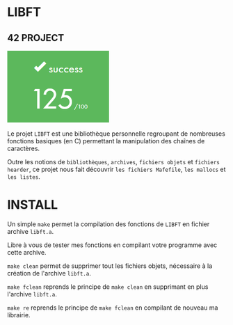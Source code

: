 # LIBFT

## 42 PROJECT

![note](img/libft.png)

Le projet `LIBFT` est une bibliothèque personnelle regroupant de nombreuses fonctions basiques (en C) permettant la manipulation des chaînes de caractères.

Outre les notions de `bibliothèques`, `archives`, `fichiers objets` et `fichiers hearder`, ce projet nous fait découvrir `les fichiers Mafefile`, `les mallocs` et `les listes`. 

# INSTALL

Un simple `make` permet la compilation des fonctions de `LIBFT` en fichier archive `libft.a`.

Libre à vous de tester mes fonctions en compilant votre programme avec cette archive.

`make clean` permet de supprimer tout les fichiers objets, nécessaire à la création de l'archive `libft.a`.

`make fclean` reprends le principe de `make clean` en supprimant en plus l'archive `libft.a`.

`make re` reprends le principe de `make fclean` en compilant de nouveau ma librairie.